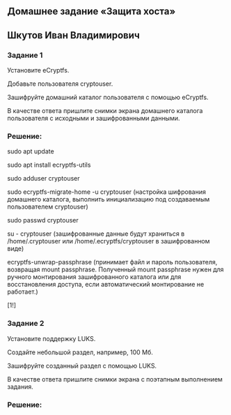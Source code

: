 ## Домашнее задание «Защита хоста»

## Шкутов Иван Владимирович


### Задание 1

Установите eCryptfs.

Добавьте пользователя cryptouser.

Зашифруйте домашний каталог пользователя с помощью eCryptfs.

В качестве ответа пришлите снимки экрана домашнего каталога пользователя с исходными и зашифрованными данными.

### Решение:

sudo apt update

sudo apt install ecryptfs-utils

sudo adduser cryptouser

sudo ecryptfs-migrate-home -u cryptouser (настройка шифрования домашнего каталога, выполнить инициализацию под создаваемым пользователем cryptouser)

sudo passwd cryptouser

su - cryptouser (зашифрованные данные будут храниться в /home/.cryptouser или /home/.ecryptfs/cryptouser в зашифрованном виде)

ecryptfs-unwrap-passphrase (принимает файл и пароль пользователя, возвращая mount passphrase. Полученный mount passphrase нужен для ручного монтирования зашифрованного каталога или для восстановления доступа, если автоматический монтирование не работает.)

[1!] 





### Задание 2

Установите поддержку LUKS.

Создайте небольшой раздел, например, 100 Мб.

Зашифруйте созданный раздел с помощью LUKS.

В качестве ответа пришлите снимки экрана с поэтапным выполнением задания.

### Решение:






